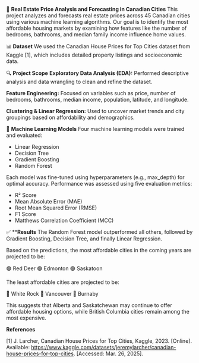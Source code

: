 🏡 **Real Estate Price Analysis and Forecasting in Canadian Cities**
This project analyzes and forecasts real estate prices across 45 Canadian cities using various machine learning algorithms. Our goal is to identify the most affordable housing markets by examining how features like the number of bedrooms, bathrooms, and median family income influence home values.

📊 **Dataset**
We used the Canadian House Prices for Top Cities dataset from Kaggle [1], which includes detailed property listings and socioeconomic data.

🔍 **Project Scope**
**Exploratory Data Analysis (EDA):**
Performed descriptive analysis and data wrangling to clean and refine the dataset.

**Feature Engineering:**
Focused on variables such as price, number of bedrooms, bathrooms, median income, population, latitude, and longitude.

**Clustering & Linear Regression:**
Used to uncover market trends and city groupings based on affordability and demographics.

🤖 **Machine Learning Models**
Four machine learning models were trained and evaluated:
- Linear Regression
- Decision Tree
- Gradient Boosting
- Random Forest

Each model was fine-tuned using hyperparameters (e.g., max_depth) for optimal accuracy. Performance was assessed using five evaluation metrics:
- R² Score
- Mean Absolute Error (MAE)
- Root Mean Squared Error (RMSE)
- F1 Score
- Matthews Correlation Coefficient (MCC)

✅ ****Results**
The Random Forest model outperformed all others, followed by Gradient Boosting, Decision Tree, and finally Linear Regression.

Based on the predictions, the most affordable cities in the coming years are projected to be:

🟢 Red Deer
🟢 Edmonton
🟢 Saskatoon

The least affordable cities are projected to be:

🔴 White Rock
🔴 Vancouver
🔴 Burnaby

This suggests that Alberta and Saskatchewan may continue to offer affordable housing options, while British Columbia cities remain among the most expensive.

**References**

[1] J. Larcher, Canadian House Prices for Top Cities, Kaggle, 2023. [Online]. Available: https://www.kaggle.com/datasets/jeremylarcher/canadian-house-prices-for-top-cities. [Accessed: Mar. 26, 2025]. 
